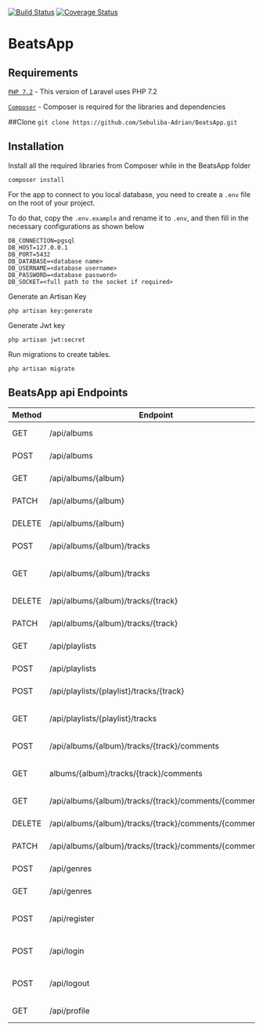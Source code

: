 [![Build Status](https://travis-ci.org/Sebuliba-Adrian/BeatsApp.svg?branch=master)](https://travis-ci.org/Sebuliba-Adrian/BeatsApp)
[![Coverage Status](https://coveralls.io/repos/github/Sebuliba-Adrian/BeatsApp/badge.svg)](https://coveralls.io/github/Sebuliba-Adrian/BeatsApp)
# BeatsApp

## Requirements

[`PHP 7.2`](http://php.net/manual/en/install.php) - This version of Laravel uses PHP 7.2

[`Composer`](https://getcomposer.org/) - Composer is required for the libraries and dependencies

##Clone 
```git clone https://github.com/Sebuliba-Adrian/BeatsApp.git```

## Installation

Install all the required libraries from Composer while in the BeatsApp folder
```
composer install
```
For the app to connect to you local database, you need to create a `.env` file on the root of your project.

To do that, copy the `.env.example` and rename it to `.env`, and then fill in the
necessary configurations as shown below
```
DB_CONNECTION=pgsql
DB_HOST=127.0.0.1
DB_PORT=5432
DB_DATABASE=<database name>
DB_USERNAME=<database username>
DB_PASSWORD=<database password>
DB_SOCKET=<full path to the socket if required>
```

Generate an Artisan Key
```
php artisan key:generate
```
Generate Jwt key 
```
php artisan jwt:secret
```

Run migrations to create tables.
```
php artisan migrate
```

## BeatsApp api Endpoints

| Method | Endpoint                                              | Description                  | Access          |
|--------|-------------------------------------------------------|------------------------------|-----------------|
| GET    | /api/albums                                           | gets all albums              | logged in users |
| POST   | /api/albums                                           | creates new album            | artists/admin   |
| GET    | /api/albums/{album}                                   | gets single album            | logged in users |
| PATCH  | /api/albums/{album}                                   | updates album                | artists/admin   |
| DELETE | /api/albums/{album}                                   | deletes album                | artists/admin   |
| POST   | /api/albums/{album}/tracks                            | creates new track            | artists/admin   |
| GET    | /api/albums/{album}/tracks                            | gets all album tracks        | logged in users |
| DELETE | /api/albums/{album}/tracks/{track}                    | deletes track                | artists/admin   |
| PATCH  | /api/albums/{album}/tracks/{track}                    | updates track                | artists/admin   |
| GET    | /api/playlists                                        | get all playlists            | logged in users |
| POST   | /api/playlists                                        | create playlist              | logged in users |
| POST   | /api/playlists/{playlist}/tracks/{track}              | add track to playlist        | logged in users |
| GET    | /api/playlists/{playlist}/tracks                      | get all tracks from playlist | logged in users |
| POST   | /api/albums/{album}/tracks/{track}/comments           | comment on track             | logged in users |
| GET    | albums/{album}/tracks/{track}/comments                | get all comments on track    | logged in users |
| GET    | /api/albums/{album}/tracks/{track}/comments/{comment} | get single comment           | logged in users |
| DELETE | /api/albums/{album}/tracks/{track}/comments/{comment} | delete comment               | logged in users |
| PATCH  | /api/albums/{album}/tracks/{track}/comments/{comment} | update comment               | logged in users |
| POST   | /api/genres                                           | create genre                 | artists/admin   |
| GET    | /api/genres                                           | get genres                   | logged in users |
| POST   | /api/register                                         | registers as user or artist  | all users       |
| POST   | /api/login                                            | logins in as user or artist  | all users       |
| POST   | /api/logout                                           | logs out logged in user      | logged in users |
| GET    | /api/profile                                          | logged user profile          | logged in users |
